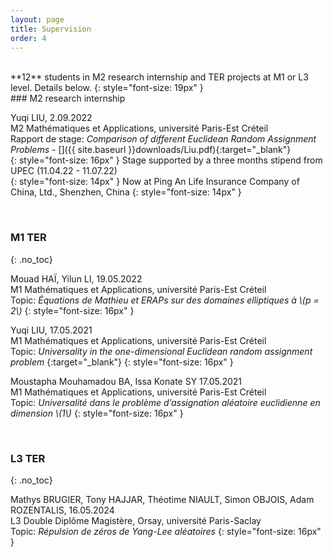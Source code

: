 ```yaml
---
layout: page
title: Supervision
order: 4
---
```


  <br/>
**12** students in M2 research internship and TER projects at M1 or L3 level. Details below.
  {: style="font-size: 19px" }
  <br/>
### M2 research internship

<!--
#### 2022
{: .no_toc}
-->


<!--img style="max-height:80px; position: relative; float:left; top: 50%; border:solid 0.05em;transform: translateY(18%); margin-right:15px !important; border-radius: 50%;" src="../assets/Liu.jpeg"-->
Yuqi LIU, 2.09.2022 <br/>
  M2 Mathématiques et Applications, université Paris-Est Créteil <br/>
  Rapport de stage: _Comparison of different Euclidean Random Assignment Problems_ - [<i class="fa fa-file-pdf-o" aria-hidden="true"></i>]({{ site.baseurl }}downloads/Liu.pdf){:target="_blank"}<br/>
  {: style="font-size: 16px" }
  Stage supported by a three months stipend from UPEC (11.04.22 - 11.07.22) <br/>
  {: style="font-size: 14px" }
  Now at Ping An Life Insurance Company of China, Ltd., Shenzhen, China
  {: style="font-size: 14px" }

  <br/>


### M1 TER  


{: .no_toc}


Mouad HAÏ, Yilun LI, 19.05.2022 <br/> M1 Mathématiques et Applications, université Paris-Est Créteil <br/>
  Topic: _Équations de Mathieu et ERAPs sur des domaines elliptiques à \\(p = 2\\)_
  {: style="font-size: 16px" }



Yuqi LIU, 17.05.2021 <br/>  M1 Mathématiques et Applications, université Paris-Est Créteil <br/>
  Topic: _Universality in the one-dimensional Euclidean random assignment problem_ [<i class="ai ai-hal ai-align-center-1x" aria-hidden="true"></i>](https://dumas.ccsd.cnrs.fr/MEM-UNIV-UPEC/dumas-03706851v1){:target="_blank"}
  {: style="font-size: 16px" }

  Moustapha Mouhamadou BA, Issa Konate SY 17.05.2021 <br/>  M1 Mathématiques et Applications, université Paris-Est Créteil <br/>
    Topic: _Universalité dans le problème d’assignation aléatoire euclidienne en dimension \\(1\\)_
  {: style="font-size: 16px" }

  <br/>




### L3 TER  

{: .no_toc}


Mathys BRUGIER, Tony HAJJAR, Théotime NIAULT, Simon OBJOIS, Adam ROZENTALIS, 16.05.2024 <br/> L3 Double Diplôme Magistère, Orsay, université Paris-Saclay <br/>
  Topic: _Répulsion de zéros de Yang-Lee aléatoires_
  {: style="font-size: 16px" }
